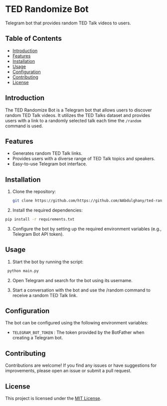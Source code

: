 # TED Randomize Bot

Telegram bot that provides random TED Talk videos to users.

## Table of Contents

- [Introduction](#introduction)
- [Features](#features)
- [Installation](#installation)
- [Usage](#usage)
- [Configuration](#configuration)
- [Contributing](#contributing)
- [License](#license)

## Introduction

The TED Randomize Bot is a Telegram bot that allows users to discover random TED Talk videos. It utilizes the TED Talks dataset and provides users with a link to a randomly selected talk each time the `/random` command is used.

## Features

- Generates random TED Talk links.
- Provides users with a diverse range of TED Talk topics and speakers.
- Easy-to-use Telegram bot interface.

## Installation

1. Clone the repository:

   ```bash
   git clone https://github.com/https://github.com/AAbdulghany/ted-random-bot.git

2. Install the required dependencies:
  ```bash
  pip install -r requirements.txt
  ```
3. Configure the bot by setting up the required environment variables (e.g., Telegram Bot API token).

## Usage

1. Start the bot by running the script:
  ```bash
   python main.py
  ```
2. Open Telegram and search for the bot using its username.


3. Start a conversation with the bot and use the /random command to receive a random TED Talk link.

## Configuration
The bot can be configured using the following environment variables:

- `TELEGRAM_BOT_TOKEN` : The token provided by the BotFather when creating a Telegram bot.


## Contributing
Contributions are welcome! If you find any issues or have suggestions for improvements, please open an issue or submit a pull request.

## License
This project is licensed under the [MIT License](https://opensource.org/license/mit/).